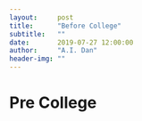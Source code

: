 ```yaml
---
layout:     post
title:      "Before College"
subtitle:   ""
date:       2019-07-27 12:00:00
author:     "A.I. Dan"
header-img: ""
---
```


# Pre College
